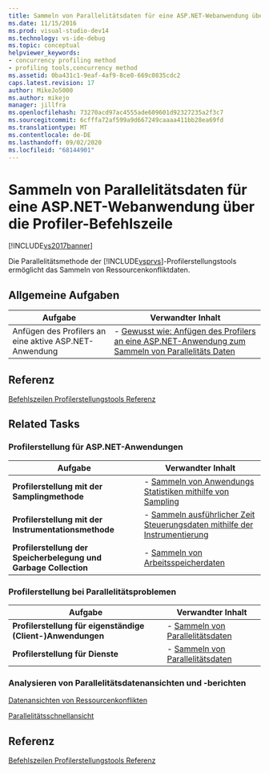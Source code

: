 ```yaml
---
title: Sammeln von Parallelitätsdaten für eine ASP.NET-Webanwendung über die Profiler-Befehlszeile | Microsoft-Dokumentation
ms.date: 11/15/2016
ms.prod: visual-studio-dev14
ms.technology: vs-ide-debug
ms.topic: conceptual
helpviewer_keywords:
- concurrency profiling method
- profiling tools,concurrency method
ms.assetid: 0ba431c1-9eaf-4af9-8ce0-669c0835cdc2
caps.latest.revision: 17
author: MikeJo5000
ms.author: mikejo
manager: jillfra
ms.openlocfilehash: 73270acd97ac4555ade609601d92327235a2f3c7
ms.sourcegitcommit: 6cfffa72af599a9d667249caaaa411bb28ea69fd
ms.translationtype: MT
ms.contentlocale: de-DE
ms.lasthandoff: 09/02/2020
ms.locfileid: "68144901"
---
```

# <a name="collecting-concurrency-data-for-an-aspnet-web-application-using-the-profiler-command-line"></a>Sammeln von Parallelitätsdaten für eine ASP.NET-Webanwendung über die Profiler-Befehlszeile
[!INCLUDE[vs2017banner](../includes/vs2017banner.md)]

Die Parallelitätsmethode der [!INCLUDE[vsprvs](../includes/vsprvs-md.md)]-Profilerstellungstools ermöglicht das Sammeln von Ressourcenkonfliktdaten.  
  
## <a name="common-tasks"></a>Allgemeine Aufgaben  
  
|Aufgabe|Verwandter Inhalt|  
|----------|---------------------|  
|Anfügen des Profilers an eine aktive ASP.NET-Anwendung|-   [Gewusst wie: Anfügen des Profilers an eine ASP.NET-Anwendung zum Sammeln von Parallelitäts Daten](../profiling/how-to-attach-the-profiler-to-an-aspnet-web-application-to-collect-concurrency-data-by-using-the-command-line.md)|  
  
## <a name="reference"></a>Referenz  
 [Befehlszeilen Profilerstellungstools Referenz](../profiling/command-line-profiling-tools-reference.md)  
  
## <a name="related-tasks"></a>Related Tasks  
  
### <a name="profiling-aspnet-applications"></a>Profilerstellung für ASP.NET-Anwendungen  
  
|Aufgabe|Verwandter Inhalt|  
|----------|---------------------|  
|**Profilerstellung mit der Samplingmethode**|-   [Sammeln von Anwendungs Statistiken mithilfe von Sampling](../profiling/collecting-application-statistics-for-aspnet-web-applications-using-the-profiler-sampling-method-from-the-command-line.md)|  
|**Profilerstellung mit der Instrumentationsmethode**|-   [Sammeln ausführlicher Zeit Steuerungsdaten mithilfe der Instrumentierung](/visualstudio/profiling/collecting-detailed-timing-data-aspnet-profiler-instrumentation-method?view=vs-2015)|  
|**Profilerstellung der Speicherbelegung und Garbage Collection**|-   [Sammeln von Arbeitsspeicherdaten](../profiling/collecting-memory-data-from-an-aspnet-web-application-by-using-the-profiler-command-line.md)|  
  
### <a name="profiling-concurrency-issues"></a>Profilerstellung bei Parallelitätsproblemen  
  
|Aufgabe|Verwandter Inhalt|  
|----------|---------------------|  
|**Profilerstellung für eigenständige (Client-)Anwendungen**|-   [Sammeln von Parallelitätsdaten](../profiling/collecting-concurrency-data-for-stand-alone-applications-by-using-the-profiler-command-line.md)|  
|**Profilerstellung für Dienste**|-   [Sammeln von Parallelitätsdaten](../profiling/collecting-concurrency-data-for-a-service-by-using-the-profiler-command-line.md)|  
  
### <a name="analyzing-concurrency-data-views-and-reports"></a>Analysieren von Parallelitätsdatenansichten und -berichten  
 [Datenansichten von Ressourcenkonflikten](../profiling/resource-contention-data-views.md)  
  
 [Parallelitätsschnellansicht](../profiling/concurrency-visualizer.md)  
  
## <a name="reference"></a>Referenz  
 [Befehlszeilen Profilerstellungstools Referenz](../profiling/command-line-profiling-tools-reference.md)

